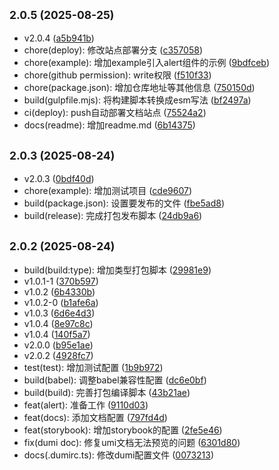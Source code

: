 ## <small>2.0.5 (2025-08-25)</small>

* v2.0.4 ([a5b941b](https://github.com/delta1035/delta-ui-react/commit/a5b941b))
* chore(deploy): 修改站点部署分支 ([c357058](https://github.com/delta1035/delta-ui-react/commit/c357058))
* chore(example): 增加example引入alert组件的示例 ([9bdfceb](https://github.com/delta1035/delta-ui-react/commit/9bdfceb))
* chore(github permission): write权限 ([f510f33](https://github.com/delta1035/delta-ui-react/commit/f510f33))
* chore(package.json): 增加仓库地址等其他信息 ([750150d](https://github.com/delta1035/delta-ui-react/commit/750150d))
* build(gulpfile.mjs): 将构建脚本转换成esm写法 ([bf2497a](https://github.com/delta1035/delta-ui-react/commit/bf2497a))
* ci(deploy): push自动部署文档站点 ([75524a2](https://github.com/delta1035/delta-ui-react/commit/75524a2))
* docs(readme): 增加readme.md ([6b14375](https://github.com/delta1035/delta-ui-react/commit/6b14375))



## <small>2.0.3 (2025-08-24)</small>

* v2.0.3 ([0bdf40d](https://github.com/delta1035/delta-ui-react/commit/0bdf40d))
* chore(example): 增加测试项目 ([cde9607](https://github.com/delta1035/delta-ui-react/commit/cde9607))
* build(package.json): 设置要发布的文件 ([fbe5ad8](https://github.com/delta1035/delta-ui-react/commit/fbe5ad8))
* build(release): 完成打包发布脚本 ([24db9a6](https://github.com/delta1035/delta-ui-react/commit/24db9a6))



## <small>2.0.2 (2025-08-24)</small>

* build(build:type): 增加类型打包脚本 ([29981e9](https://github.com/delta1035/delta-ui-react/commit/29981e9))
* v1.0.1-1 ([370b597](https://github.com/delta1035/delta-ui-react/commit/370b597))
* v1.0.2 ([6b4330b](https://github.com/delta1035/delta-ui-react/commit/6b4330b))
* v1.0.2-0 ([b1afe6a](https://github.com/delta1035/delta-ui-react/commit/b1afe6a))
* v1.0.3 ([6d6e4d3](https://github.com/delta1035/delta-ui-react/commit/6d6e4d3))
* v1.0.4 ([8e97c8c](https://github.com/delta1035/delta-ui-react/commit/8e97c8c))
* v1.0.4 ([140f5a7](https://github.com/delta1035/delta-ui-react/commit/140f5a7))
* v2.0.0 ([b95e1ae](https://github.com/delta1035/delta-ui-react/commit/b95e1ae))
* v2.0.2 ([4928fc7](https://github.com/delta1035/delta-ui-react/commit/4928fc7))
* test(test): 增加测试配置 ([1b9b972](https://github.com/delta1035/delta-ui-react/commit/1b9b972))
* build(babel): 调整babel兼容性配置 ([dc6e0bf](https://github.com/delta1035/delta-ui-react/commit/dc6e0bf))
* build(build): 完善打包编译脚本 ([43b21ae](https://github.com/delta1035/delta-ui-react/commit/43b21ae))
* feat(alert): 准备工作 ([9110d03](https://github.com/delta1035/delta-ui-react/commit/9110d03))
* feat(docs): 添加文档配置 ([797fd4d](https://github.com/delta1035/delta-ui-react/commit/797fd4d))
* feat(storybook): 增加storybook的配置 ([2fe5e46](https://github.com/delta1035/delta-ui-react/commit/2fe5e46))
* fix(dumi doc): 修复umi文档无法预览的问题 ([6301d80](https://github.com/delta1035/delta-ui-react/commit/6301d80))
* docs(.dumirc.ts): 修改dumi配置文件 ([0073213](https://github.com/delta1035/delta-ui-react/commit/0073213))



